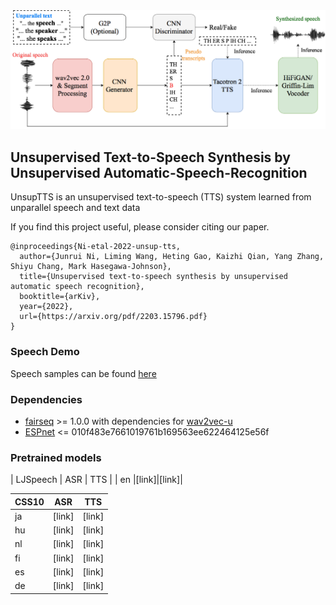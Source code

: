 <div align="left"><img src="doc/image/unsup_tts.drawio.png" width="550"/></div>

## Unsupervised Text-to-Speech Synthesis by Unsupervised Automatic-Speech-Recognition

UnsupTTS is an unsupervised text-to-speech (TTS) system learned from unparallel speech and text data

If you find this project useful, please consider citing our paper.
```
@inproceedings{Ni-etal-2022-unsup-tts,
  author={Junrui Ni, Liming Wang, Heting Gao, Kaizhi Qian, Yang Zhang, Shiyu Chang, Mark Hasegawa-Johnson},
  title={Unsupervised text-to-speech synthesis by unsupervised automatic speech recognition},
  booktitle={arKiv},
  year={2022},
  url={https://arxiv.org/pdf/2203.15796.pdf}
}
```

### Speech Demo
Speech samples can be found [here](https://cactuswiththoughts.github.io/UnsupTTS-Demo/)

### Dependencies
- [fairseq](https://github.com/pytorch/fairseq) >= 1.0.0 with dependencies for [wav2vec-u](https://github.com/pytorch/fairseq/tree/main/examples/wav2vec/unsupervised)
- [ESPnet](https://github.com/espnet/espnet) <= 010f483e7661019761b169563ee622464125e56f

### Pretrained models
| LJSpeech | ASR | TTS |
| en |[link]|[link]|


| CSS10 | ASR | TTS |
|-----------|-----------|-----------|
| ja |[link]|[link]|
| hu |[link]|[link]|
| nl |[link]|[link]|
| fi |[link]|[link]|
| es |[link]|[link]|
| de |[link]|[link]|
